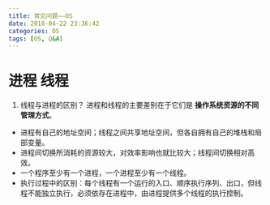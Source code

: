 ```yaml
---
title: 常见问题——OS
date: 2018-04-22 23:36:42
categories: OS
tags: [OS, Q&A]
---
```

# 进程 线程
1. 线程与进程的区别？
进程和线程的主要差别在于它们是 **操作系统资源的不同管理方式**。
* 进程有自己的地址空间；线程之间共享地址空间，但各自拥有自己的堆栈和局部变量。
* 进程间切换所消耗的资源较大，对效率影响也就比较大；线程间切换相对高效。
* 一个程序至少有一个进程，一个进程至少有一个线程。
* 执行过程中的区别：每个线程有一个运行的入口、顺序执行序列、出口，但线程不能独立执行，必须依存在进程中，由进程提供多个线程的执行控制。
